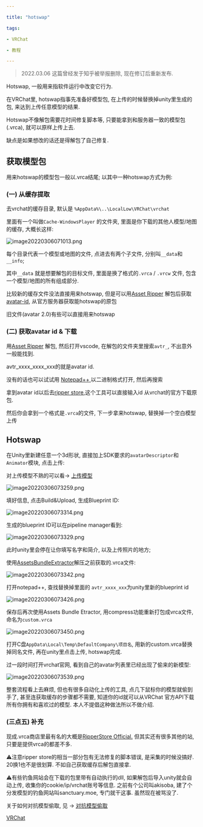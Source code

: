 ```yaml
---

title: "hotswap"

tags:

- VRChat

- 教程

---
```




> 2022.03.06 这篇曾经发于知乎被举报删除, 现在修订后重新发布.



Hotswap, 一般用来指软件运行中改变它行为. 



在VRChat里, hotswap指事先准备好模型包, 在上传的时候替换掉unity里生成的包, 来达到上传任意模型的结果.



Hotswap不像解包需要花时间修复脚本等, 只要能拿到和服务器一致的模型包(.vrca), 就可以原样上传上去. 



缺点是如果想改的话还是得解包了自己修复.



## 获取模型包



用来hotswap的模型包一般以.vrca结尾; 以其中一种hotswap方式为例:



### (一) 从缓存提取



去vrchat的缓存目录, 默认是 `%AppData%\..\LocalLow\VRChat\vrchat`



里面有一个叫做`Cache-WindowsPlayer` 的文件夹, 里面是你下载的其他人模型/地图的缓存, 大概长这样:

![image20220306071013.png](assets/image20220306071013.png)



每个目录代表一个模型或地图的文件, 点进去有两个子文件, 分别叫`__data`和`__info`;



其中`__data` 就是想要解包的目标文件, 里面是换了格式的`.vrca` / `.vrcw` 文件, 包含一个模型/地图的所有组成部分.



比较新的缓存文件没法直接用来hotswap, 但是可以用[Asset Ripper](https://link.zhihu.com/?target=https%3A//github.com/ds5678/AssetRipper) 解包后获取[avatar-id](vrc/words/avatar-id.md), 从官方服务器获取能hotswap的原包



旧文件(avatar 2.0)有些可以直接用来hotswap





### (二) 获取avatar id & 下载

用[Asset Ripper](https://link.zhihu.com/?target=https%3A//github.com/ds5678/AssetRipper) 解包, 然后打开vscode, 在解包的文件夹里搜索`avtr_`, 不出意外一般能找到. 

avtr_xxxx_xxxx_xxx的就是avatar id.



没有的话也可以试试用 [Notepad++ ](https://notepad-plus-plus.org/downloads/)以二进制格式打开, 然后再搜索



拿到avatar id以后去[ripper store](https://ripper.store/id-downloader),这个工具可以直接输入id 从vrchat的官方下载原包.



然后你会拿到一个格式是`.vrca`的文件, 下一步拿来hotswap, 替换掉一个空白模型上传 







## Hotswap

在Unity里新建任意一个3d形状, 直接加上SDK要求的`avatarDescriptor`和`Animator`模块, 点击上传:



对上传模型不熟的可以看→ [上传模型](vrc/上传模型.md)



![image20220306073259.png](assets/image20220306073259.png)



填好信息, 点击Build&Upload, 生成Blueprint ID:

![image20220306073314.png](assets/image20220306073314.png)



生成的blueprint ID可以在pipeline manager看到:

![image20220306073329.png](assets/image20220306073329.png)



此时unity里会停在让你填写名字和简介, 以及上传照片的地方;



使用[AssetsBundleExtractor](https://link.zhihu.com/?target=https%3A//github.com/DerPopo/UABE/releases)解压之前获取的.vrca文件:



![image20220306073342.png](assets/image20220306073342.png)



打开notepad++, 查找替换掉里面的 `avtr_xxxx_xxx`为unity里新的blueprint id

![image20220306073426.png](assets/image20220306073426.png)



保存后再次使用Assets Bundle Etractor, 用compress功能重新打包成vrca文件, 命名为`custom.vrca`



![image20220306073450.png](assets/image20220306073450.png)



打开C盘`AppData\Local\Temp\DefaultCompany\项目名`, 用新的custom.vrca替换掉同名文件, 再在unity里点击上传, hotswap完成.



过一段时间打开vrchat官网, 看到自己的avatar列表里已经出现了偷来的新模型:

![image20220306073539.png](assets/image20220306073539.png)



整套流程看上去麻烦, 但也有很多自动化上传的工具, 点几下鼠标你的模型就偷到手了, 甚至连获取缓存的步骤都不需要, 知道你的id就可以从VRChat 官方API下载所有你拥有和喜欢过的模型. 本人不提倡这种做法所以不做介绍.









### (三点五) 补充



现成.vrca商店里最有名的大概是[RipperStore Official.](https://ripper.store/index)   但其实还有很多其他的站, 只要是提供vrca的都差不多.



⚠️注意ripper store的相当一部分包有无法修复的脚本错误, 是采集的时候没搞好. 20换1也不是很划算. 不如自己获取缓存后解包直接拿.



⚠️有些钓鱼网站会在下载的包里带有自动执行的dll, 如果解包后导入unity就会自动上传, 收集你的cookie/ip/vrchat账号等信息. 之前有个公司叫akisoba, 建了个分发模型的钓鱼网站叫sanctuary.moe, 专门就干这事. 虽然现在被骂没了.



关于如何对抗模型偷取, 见 → [对抗模型偷取](vrc/对抗模型偷取.md)





[VRChat](vrc/VRChat.md)
